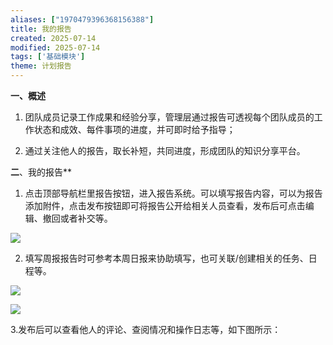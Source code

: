 ```yaml
---
aliases: ["1970479396368156388"]
title: 我的报告
created: 2025-07-14
modified: 2025-07-14
tags: ['基础模块']
theme: 计划报告
---
```


**一、概述**

1. 团队成员记录工作成果和经验分享，管理层通过报告可透视每个团队成员的工作状态和成效、每件事项的进度，并可即时给予指导；

2. 通过关注他人的报告，取长补短，共同进度，形成团队的知识分享平台。

**二**、我的报告**

1. 点击顶部导航栏里报告按钮，进入报告系统。可以填写报告内容，可以为报告添加附件，点击发布按钮即可将报告公开给相关人员查看，发布后可点击编辑、撤回或者补交等。

![](https://myhelpdoc.oss-cn-heyuan.aliyuncs.com/mdimages/a0c8825c16c2b1a627a48714df77bd8d.jpg)

2. 填写周报报告时可参考本周日报来协助填写，也可关联/创建相关的任务、日程等。

![](https://myhelpdoc.oss-cn-heyuan.aliyuncs.com/mdimages/9db47cf59fc15a5293e75ee57014143d.jpg)

![](https://myhelpdoc.oss-cn-heyuan.aliyuncs.com/mdimages/40a4a90b3681b2f7c3ecb565338a02ba.jpg)

3.发布后可以查看他人的评论、查阅情况和操作日志等，如下图所示：

